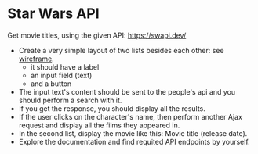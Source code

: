 # Star Wars API

Get movie titles, using the given API: <https://swapi.dev/>

- Create a very simple layout of two lists besides each other: see
  [wireframe](../assets/swapi.png).
  - it should have a label
  - an input field (text)
  - and a button
- The input text's content should be sent to the people's api and you should
  perform a search with it.
- If you get the response, you should display all the results.
- If the user clicks on the character's name, then perform another Ajax request
  and display all the films they appeared in.
- In the second list, display the movie like this: Movie title (release date).
- Explore the documentation and find requited API endpoints by yourself.
